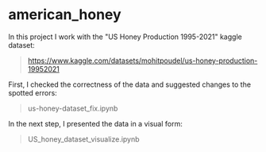 # american_honey

In this project I work with the "US Honey Production 1995-2021" kaggle dataset:
> https://www.kaggle.com/datasets/mohitpoudel/us-honey-production-19952021

First, I checked the correctness of the data and suggested changes to the spotted errors:
> us-honey-dataset_fix.ipynb

In the next step, I presented the data in a visual form:
> US_honey_dataset_visualize.ipynb
